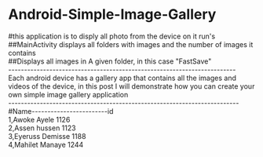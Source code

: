 # Android-Simple-Image-Gallery<br>
#this application is to disply all photo from the device on it run's <br>
##MainActivity displays all folders with images and the number of images it contains<br>
##Displays all images in A given folder, in this case "FastSave"<br>
------------------------------------------------------------------------<br>
Each android device has a gallery app that contains all the images and videos of the device, in this post I will demonstrate how you can create your own simple image gallery application<br>
-------------------------------------------------------------------------<br>
#Name------------------------id<br>
1,Awoke Ayele                1126<br>
2,Assen hussen               1123<br>
3,Eyeruss Demisse            1188<br>
4,Mahilet Manaye             1244<br>
